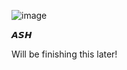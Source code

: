![image](https://github.com/user-attachments/assets/6a995d73-1f61-457d-81c2-a524f6f850ef)

𝘼𝙎𝙃 

Will be finishing this later!
